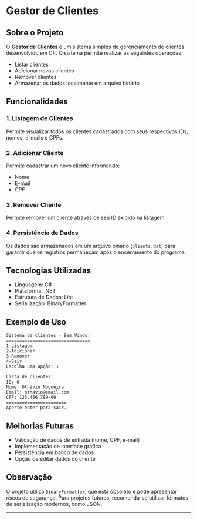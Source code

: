 # Gestor de Clientes

## Sobre o Projeto
O **Gestor de Clientes** é um sistema simples de gerenciamento de clientes desenvolvido em C#. O sistema permite realizar as seguintes operações:

- Listar clientes
- Adicionar novos clientes
- Remover clientes
- Armazenar os dados localmente em arquivo binário

## Funcionalidades

### 1. **Listagem de Clientes**
Permite visualizar todos os clientes cadastrados com seus respectivos IDs, nomes, e-mails e CPFs.

### 2. **Adicionar Cliente**
Permite cadastrar um novo cliente informando:
- Nome
- E-mail
- CPF

### 3. **Remover Cliente**
Permite remover um cliente através de seu ID exibido na listagem.

### 4. **Persistência de Dados**
Os dados são armazenados em um arquivo binário (`clients.dat`) para garantir que os registros permaneçam após o encerramento do programa.

## Tecnologias Utilizadas
- Linguagem: C#
- Plataforma: .NET
- Estrutura de Dados: List
- Serialização: BinaryFormatter

## Exemplo de Uso
```
Sistema de clientes - Bem Vindo!
================================
1-Listagem
2-Adicionar
3-Remover
4-Sair
Escolha uma opção: 1

Lista de clientes:
ID: 0
Nome: Othávio Nogueira
Email: othavio@email.com
CPF: 123.456.789-00
=======================
Aperte enter para sair.
```

## Melhorias Futuras
- Validação de dados de entrada (nome, CPF, e-mail)
- Implementação de interface gráfica
- Persistência em banco de dados
- Opção de editar dados do cliente

## Observação
O projeto utiliza `BinaryFormatter`, que está obsoleto e pode apresentar riscos de segurança. Para projetos futuros, recomenda-se utilizar formatos de serialização modernos, como JSON.

---
